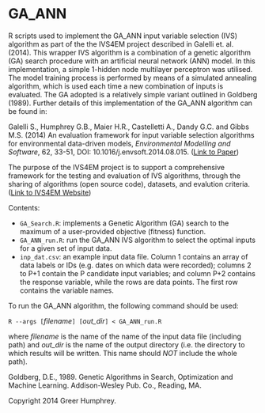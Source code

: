 GA_ANN
======

R scripts used to implement the GA_ANN input variable selection (IVS) algorithm as part of the the IVS4EM project described in Galelli et. al. (2014). This wrapper IVS algorithm is a combination of a genetic algorithm (GA) search procedure with an artificial neural network (ANN) model. In this implementation, a simple 1-hidden node multilayer perceptron was utilised. The model training process is performed by means of a simulated annealing algorithm, which is used each time a new combination of inputs is evaluated. The GA adopted is a relatively simple variant outlined in Goldberg (1989). Further details of this implementation of the GA_ANN algorithm can be found in:

Galelli S., Humphrey G.B., Maier H.R., Castelletti A., Dandy G.C. and Gibbs M.S. (2014)  An evaluation framework for input variable selection algorithms for environmental data-driven models, *Environmental Modelling and Software*, 62, 33-51, DOI: 10.1016/j.envsoft.2014.08.015. ([Link to Paper](http://www.sciencedirect.com/science/article/pii/S1364815214002394))

The purpose of the IVS4EM project is to support a comprehensive framework for the testing and evaluation of IVS algorithms, through the sharing of algorithms (open source code), datasets, and evalution criteria. ([Link to IVS4EM Website](http://ivs4em.deib.polimi.it/))

Contents:
* `GA_Search.R`: implements a Genetic Algorithm (GA) search to the maximum of a user-provided objective (fitness) function.
* `GA_ANN_run.R`: run the GA_ANN IVS algorithm to select the optimal inputs for a given set of input data.
* `inp_dat.csv`: an example input data file. Column 1 contains an array of data labels or IDs (e.g. dates on which data were recorded); columns 2 to P+1 contain the P candidate input variables; and column P+2 contains the response variable, while the rows are data points. The first row contains the variable names.

To run the GA_ANN algorithm, the following command should be used:

`R --args [`*filename*`] [`*out_dir*`] < GA_ANN_run.R`

where *filename* is the name of the name of the input data file (including path) and *out_dir* is the name of the output directory (i.e. the directory to which results will be written. This name should *NOT* include the whole path).  


Goldberg, D.E., 1989. Genetic Algorithms in Search, Optimization and Machine Learning. Addison-Wesley Pub. Co., Reading, MA.

Copyright 2014 Greer Humphrey.
